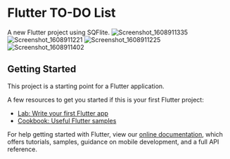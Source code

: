 # Flutter TO-DO List

A new Flutter project using SQFlite.
![Screenshot_1608911335](https://user-images.githubusercontent.com/61377353/103138310-2d8cca00-46f7-11eb-83fb-19c2e13f09a5.png)
![Screenshot_1608911221](https://user-images.githubusercontent.com/61377353/103138315-367d9b80-46f7-11eb-9942-fb2597100b7d.png)
![Screenshot_1608911225](https://user-images.githubusercontent.com/61377353/103138317-3e3d4000-46f7-11eb-9d71-9a6abad38103.png)
![Screenshot_1608911402](https://user-images.githubusercontent.com/61377353/103138318-44cbb780-46f7-11eb-8dd9-ea9b0d608102.png)


## Getting Started

This project is a starting point for a Flutter application.

A few resources to get you started if this is your first Flutter project:

- [Lab: Write your first Flutter app](https://flutter.dev/docs/get-started/codelab)
- [Cookbook: Useful Flutter samples](https://flutter.dev/docs/cookbook)

For help getting started with Flutter, view our
[online documentation](https://flutter.dev/docs), which offers tutorials,
samples, guidance on mobile development, and a full API reference.
